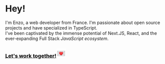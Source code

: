 # Hey!


I'm Enzo, a web developer from France. I'm passionate about open source projects and have specialized in TypeScript. 
<br />
I've been captivated by the immense potential of Next.JS, React, and the ever-expanding Full Stack *JavaScript ecosystem*.

### <a href="mailto:enzo.bacqueyrisses@gmail.com" style="color: black; text-decoration: underline;text-decoration-style: dotted;">Let's work together!<img src="email.webp" width="30" height="30" alt="Lien vers email"></a>
